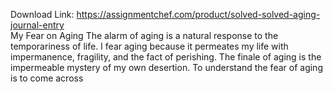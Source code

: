 Download Link: https://assignmentchef.com/product/solved-solved-aging-journal-entry
<br>
My Fear on Aging The alarm of aging is a natural response to the temporariness of life. I fear aging because it permeates my life with impermanence, fragility, and the fact of perishing. The finale of aging is the impermeable mystery of my own desertion. To understand the fear of aging is to come across